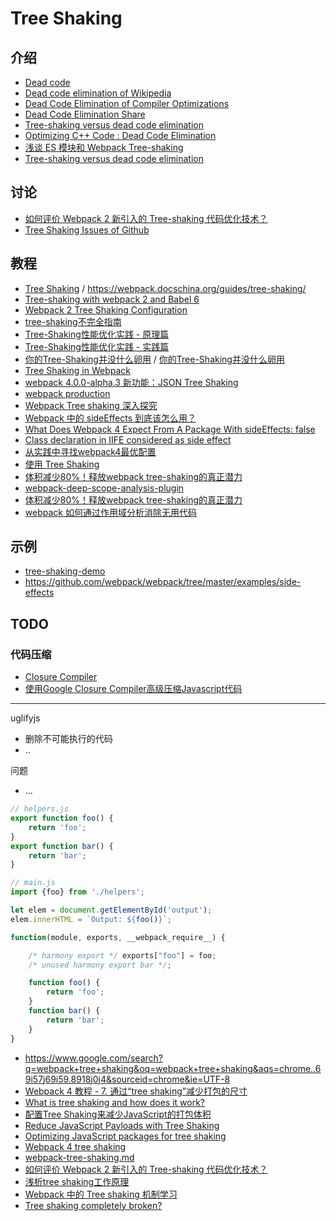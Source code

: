 # Tree Shaking

## 介绍

- [Dead code](https://en.wikipedia.org/wiki/Dead_code)
- [Dead code elimination of Wikipedia](https://en.wikipedia.org/wiki/Dead_code_elimination)
- [Dead Code Elimination of Compiler Optimizations](http://compileroptimizations.com/category/dead_code_elimination.htm)
- [Dead Code Elimination Share](https://www.slideshare.net/samiul11/dead-code-elimination)
- [Tree-shaking versus dead code elimination](https://medium.com/@Rich_Harris/tree-shaking-versus-dead-code-elimination-d3765df85c80#.1ndfj9dqd)
- [Optimizing C++ Code : Dead Code Elimination](https://devblogs.microsoft.com/cppblog/optimizing-c-code-dead-code-elimination/)
- [浅谈 ES 模块和 Webpack Tree-shaking](https://zhuanlan.zhihu.com/p/43844419)
- [Tree-shaking versus dead code elimination](https://medium.com/@Rich_Harris/tree-shaking-versus-dead-code-elimination-d3765df85c80)

## 讨论

- [如何评价 Webpack 2 新引入的 Tree-shaking 代码优化技术？](https://www.zhihu.com/question/41922432)
- [Tree Shaking Issues of Github](https://github.com/webpack/webpack/search?p=1&q=tree+shaking&type=Issues&utf8=✓)

## 教程

- [Tree Shaking](https://webpack.js.org/guides/tree-shaking/) / https://webpack.docschina.org/guides/tree-shaking/
- [Tree-shaking with webpack 2 and Babel 6](https://2ality.com/2015/12/webpack-tree-shaking.html)
- [Webpack 2 Tree Shaking Configuration](https://medium.com/modus-create-front-end-development/webpack-2-tree-shaking-configuration-9f1de90f3233#.1se0q7hjr)
- [tree-shaking不完全指南](https://zhuanlan.zhihu.com/p/33154109)
- [Tree-Shaking性能优化实践 - 原理篇](https://zhuanlan.zhihu.com/p/32554436)
- [Tree-Shaking性能优化实践 - 实践篇](https://zhuanlan.zhihu.com/p/32581195)
- [你的Tree-Shaking并没什么卵用](https://zhuanlan.zhihu.com/p/32831172) / [你的Tree-Shaking并没什么卵用](https://juejin.im/post/5a5652d8f265da3e497ff3de)
- [Tree Shaking in Webpack](https://zhuanlan.zhihu.com/p/41997654)
- [webpack 4.0.0-alpha.3 新功能：JSON Tree Shaking](https://zhuanlan.zhihu.com/p/32691352)
- [webpack production](https://webpack.js.org/guides/production/)
- [Webpack Tree shaking 深入探究](https://juejin.im/post/5bb8ef58f265da0a972e3434)
- [Webpack 中的 sideEffects 到底该怎么用？](https://zhuanlan.zhihu.com/p/40052192)
- [What Does Webpack 4 Expect From A Package With sideEffects: false](https://stackoverflow.com/questions/49160752/what-does-webpack-4-expect-from-a-package-with-sideeffects-false#comment85528470_49203452)
- [Class declaration in IIFE considered as side effect ](https://github.com/mishoo/UglifyJS2/issues/1261)
- [从实践中寻找webpack4最优配置](https://segmentfault.com/a/1190000015032321)
- [使用 Tree Shaking](http://www.xbhub.com/wiki/webpack/4优化/4-10使用TreeShaking.html)
- [体积减少80%！释放webpack tree-shaking的真正潜力](https://juejin.im/post/5b8ce49df265da438151b468)
- [webpack-deep-scope-analysis-plugin](https://github.com/vincentdchan/webpack-deep-scope-analysis-plugin)
- [体积减少80%！释放webpack tree-shaking的真正潜力](https://juejin.im/post/5b8ce49df265da438151b468)
- [webpack 如何通过作用域分析消除无用代码](https://diverse.space/2018/05/better-tree-shaking-with-scope-analysis)

## 示例

- [tree-shaking-demo](https://github.com/rauschma/tree-shaking-demo)
- https://github.com/webpack/webpack/tree/master/examples/side-effects

## TODO

### 代码压缩

- [Closure Compiler](https://developers.google.com/closure/compiler)
- [使用Google Closure Compiler高级压缩Javascript代码](https://segmentfault.com/a/1190000002575760)

---

uglifyjs

- 删除不可能执行的代码
- ..

问题

- ...



```javascript
// helpers.js
export function foo() {
    return 'foo';
}
export function bar() {
    return 'bar';
}

// main.js
import {foo} from './helpers';

let elem = document.getElementById('output');
elem.innerHTML = `Output: ${foo()}`;
```

```javascript
function(module, exports, __webpack_require__) {

    /* harmony export */ exports["foo"] = foo;
    /* unused harmony export bar */;

    function foo() {
        return 'foo';
    }
    function bar() {
        return 'bar';
    }
}
```


- https://www.google.com/search?q=webpack+tree+shaking&oq=webpack+tree+shaking&aqs=chrome..69i57j69i59.8918j0j4&sourceid=chrome&ie=UTF-8
- [Webpack 4 教程 - 7. 通过“tree shaking”减少打包的尺寸](https://segmentfault.com/a/1190000016767989)
- [What is tree shaking and how does it work?](https://bitsofco.de/what-is-tree-shaking/)
- [配置Tree Shaking来减少JavaScript的打包体积](https://blog.fundebug.com/2018/08/15/reduce-js-payload-with-tree-shaking/)
- [Reduce JavaScript Payloads with Tree Shaking](https://developers.google.com/web/fundamentals/performance/optimizing-javascript/tree-shaking/)
- [Optimizing JavaScript packages for tree shaking](https://madewithlove.be/optimizing-javascript-packages-for-tree-shaking/)
- [Webpack 4 tree shaking](https://wanago.io/2018/08/13/webpack-4-course-part-seven-decreasing-the-bundle-size-with-tree-shaking/)
- [webpack-tree-shaking.md](https://github.com/FormidableLabs/formidable-playbook/blob/master/docs/frontend/webpack-tree-shaking.md)
- [如何评价 Webpack 2 新引入的 Tree-shaking 代码优化技术？](https://www.zhihu.com/question/41922432)
- [浅析tree shaking工作原理](https://twindy.org/qian-xi-tree-shakinggong-zuo-yuan-li/)
- [Webpack 中的 Tree shaking 机制学习](https://mmear.github.io/2019/04/15/Tree-shaking-in-Webpack/)
- [Tree shaking completely broken?](https://github.com/webpack/webpack/issues/2867)
